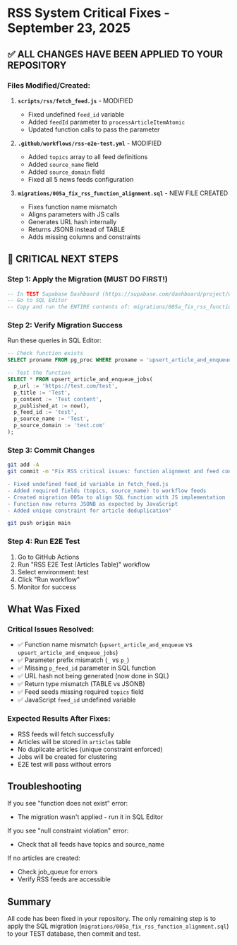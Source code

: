 # RSS System Critical Fixes - September 23, 2025

## ✅ ALL CHANGES HAVE BEEN APPLIED TO YOUR REPOSITORY

### Files Modified/Created:

1. **`scripts/rss/fetch_feed.js`** - MODIFIED
   - Fixed undefined `feed_id` variable
   - Added `feedId` parameter to `processArticleItemAtomic`
   - Updated function calls to pass the parameter

2. **`.github/workflows/rss-e2e-test.yml`** - MODIFIED
   - Added `topics` array to all feed definitions
   - Added `source_name` field
   - Added `source_domain` field
   - Fixed all 5 news feeds configuration

3. **`migrations/005a_fix_rss_function_alignment.sql`** - NEW FILE CREATED
   - Fixes function name mismatch
   - Aligns parameters with JS calls
   - Generates URL hash internally
   - Returns JSONB instead of TABLE
   - Adds missing columns and constraints

## 🚨 CRITICAL NEXT STEPS

### Step 1: Apply the Migration (MUST DO FIRST!)

```sql
-- In TEST Supabase Dashboard (https://supabase.com/dashboard/project/wnrjrywpcadwutfykflu)
-- Go to SQL Editor
-- Copy and run the ENTIRE contents of: migrations/005a_fix_rss_function_alignment.sql
```

### Step 2: Verify Migration Success

Run these queries in SQL Editor:

```sql
-- Check function exists
SELECT proname FROM pg_proc WHERE proname = 'upsert_article_and_enqueue_jobs';

-- Test the function
SELECT * FROM upsert_article_and_enqueue_jobs(
  p_url := 'https://test.com/test',
  p_title := 'Test',
  p_content := 'Test content',
  p_published_at := now(),
  p_feed_id := 'test',
  p_source_name := 'Test',
  p_source_domain := 'test.com'
);
```

### Step 3: Commit Changes

```bash
git add -A
git commit -m "Fix RSS critical issues: function alignment and feed configuration

- Fixed undefined feed_id variable in fetch_feed.js
- Added required fields (topics, source_name) to workflow feeds
- Created migration 005a to align SQL function with JS implementation
- Function now returns JSONB as expected by JavaScript
- Added unique constraint for article deduplication"

git push origin main
```

### Step 4: Run E2E Test

1. Go to GitHub Actions
2. Run "RSS E2E Test (Articles Table)" workflow
3. Select environment: test
4. Click "Run workflow"
5. Monitor for success

## What Was Fixed

### Critical Issues Resolved:
- ✅ Function name mismatch (`upsert_article_and_enqueue` vs `upsert_article_and_enqueue_jobs`)
- ✅ Parameter prefix mismatch (`_` vs `p_`)
- ✅ Missing `p_feed_id` parameter in SQL function
- ✅ URL hash not being generated (now done in SQL)
- ✅ Return type mismatch (TABLE vs JSONB)
- ✅ Feed seeds missing required `topics` field
- ✅ JavaScript `feed_id` undefined variable

### Expected Results After Fixes:
- RSS feeds will fetch successfully
- Articles will be stored in `articles` table
- No duplicate articles (unique constraint enforced)
- Jobs will be created for clustering
- E2E test will pass without errors

## Troubleshooting

If you see "function does not exist" error:
- The migration wasn't applied - run it in SQL Editor

If you see "null constraint violation" error:
- Check that all feeds have topics and source_name

If no articles are created:
- Check job_queue for errors
- Verify RSS feeds are accessible

## Summary

All code has been fixed in your repository. The only remaining step is to apply the SQL migration (`migrations/005a_fix_rss_function_alignment.sql`) to your TEST database, then commit and test.
